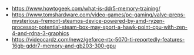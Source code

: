 - https://www.howtogeek.com/what-is-ddr5-memory-training/
- https://www.tomshardware.com/video-games/pc-gaming/valve-preps-mysterious-fremont-steamos-device-powered-by-amd-ryzen-processor-potential-steam-box-may-sport-a-hawk-point-cpu-with-zen-4-and-rdna-3-graphics
- https://videocardz.com/newz/geforce-rtx-5070-ti-reportedly-features-16gb-gddr7-memory-and-gb203-300-gpu
